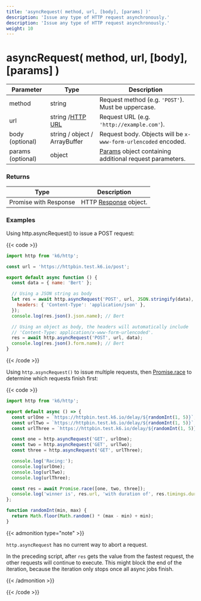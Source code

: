 ```yaml
---
title: 'asyncRequest( method, url, [body], [params] )'
description: 'Issue any type of HTTP request asynchronously.'
description: 'Issue any type of HTTP request asynchronously.'
weight: 10
---
```


# asyncRequest( method, url, [body], [params] )

| Parameter         | Type                                                                                            | Description                                                                                                                       |
| ----------------- | ----------------------------------------------------------------------------------------------- | --------------------------------------------------------------------------------------------------------------------------------- |
| method            | string                                                                                          | Request method (e.g. `'POST'`). Must be uppercase.                                                                                |
| url               | string /[HTTP URL](https://grafana.com/docs/k6/<K6_VERSION>/javascript-api/k6-http/url#returns) | Request URL (e.g. `'http://example.com'`).                                                                                        |
| body (optional)   | string / object / ArrayBuffer                                                                   | Request body. Objects will be `x-www-form-urlencoded` encoded.                                                                    |
| params (optional) | object                                                                                          | [Params](https://grafana.com/docs/k6/<K6_VERSION>/javascript-api/k6-http/params) object containing additional request parameters. |

### Returns

| Type                  | Description                                                                                       |
| --------------------- | ------------------------------------------------------------------------------------------------- |
| Promise with Response | HTTP [Response](https://grafana.com/docs/k6/<K6_VERSION>/javascript-api/k6-http/response) object. |

### Examples

Using http.asyncRequest() to issue a POST request:

{{< code >}}

```javascript
import http from 'k6/http';

const url = 'https://httpbin.test.k6.io/post';

export default async function () {
  const data = { name: 'Bert' };

  // Using a JSON string as body
  let res = await http.asyncRequest('POST', url, JSON.stringify(data), {
    headers: { 'Content-Type': 'application/json' },
  });
  console.log(res.json().json.name); // Bert

  // Using an object as body, the headers will automatically include
  // 'Content-Type: application/x-www-form-urlencoded'.
  res = await http.asyncRequest('POST', url, data);
  console.log(res.json().form.name); // Bert
}
```

{{< /code >}}

Using `http.asyncRequest()` to issue multiple requests, then [Promise.race](https://developer.mozilla.org/en-US/docs/Web/JavaScript/Reference/Global_Objects/Promise/race) to determine which requests finish first:

{{< code >}}

```javascript
import http from 'k6/http';

export default async () => {
  const urlOne = `https://httpbin.test.k6.io/delay/${randomInt(1, 5)}`;
  const urlTwo = `https://httpbin.test.k6.io/delay/${randomInt(1, 5)}`;
  const urlThree = `https://httpbin.test.k6.io/delay/${randomInt(1, 5)}`;

  const one = http.asyncRequest('GET', urlOne);
  const two = http.asyncRequest('GET', urlTwo);
  const three = http.asyncRequest('GET', urlThree);

  console.log('Racing:');
  console.log(urlOne);
  console.log(urlTwo);
  console.log(urlThree);

  const res = await Promise.race([one, two, three]);
  console.log('winner is', res.url, 'with duration of', res.timings.duration + 'ms');
};

function randomInt(min, max) {
  return Math.floor(Math.random() * (max - min) + min);
}
```

{{< admonition type="note" >}}

`http.asyncRequest` has no current way to abort a request.

In the preceding script, after `res` gets the value from the fastest request, the other requests will continue to execute.
This might block the end of the iteration, because the iteration only stops once all async jobs finish.

{{< /admonition >}}

{{< /code >}}
